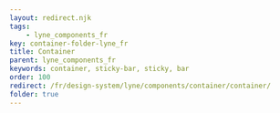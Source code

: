 ```yaml
---
layout: redirect.njk
tags: 
    - lyne_components_fr
key: container-folder-lyne_fr
title: Container
parent: lyne_components_fr
keywords: container, sticky-bar, sticky, bar
order: 100
redirect: /fr/design-system/lyne/components/container/container/
folder: true
---
```

